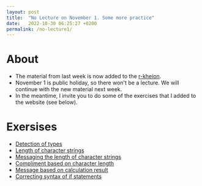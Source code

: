 ```yaml
---
layout: post
title:  "No Lecture on November 1. Some more practice"
date:   2022-10-30 06:25:27 +0200
permalink: /no-lecture1/
---
```


# About

- The material from last week is now added to the [r-kheion](https://adamkocsis.github.io/rkheion/2_Advanced_Beginner/02_types_and_variables/special_values.html).  
- November 1 is public holiday, so there won't be a lecture. We will continue with the new material next week.
- In the meantime, I invite you to do some of the exercises that I added to the website (see below).

# Exersises

- [Detection of types](https://adamkocsis.github.io/rkheion/Exercises/2022-10-27a_type_detection.html)
- [Length of character strings](https://adamkocsis.github.io/rkheion/Exercises/2022-10-27_string-length.html)
- [Messaging the length of character strings](https://adamkocsis.github.io/rkheion/Exercises/2022-10-27b_messaging_nchar.html)
- [Compliment based on character length](https://adamkocsis.github.io/rkheion/Exercises/2022-10-27c_if_message_nchar.html)
- [Message based on calculation result](https://adamkocsis.github.io/rkheion/Exercises/2022-10-27e_if_else_message.html)
- [Correcting syntax of if statements](https://adamkocsis.github.io/rkheion/Exercises/2022-10-27d_if_syntax.html)



